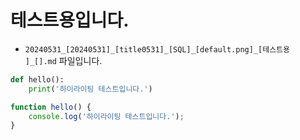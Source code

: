 
# 테스트용입니다.

* `20240531_[20240531]_[title0531]_[SQL]_[default.png]_[테스트용 ]_[].md` 파일입니다.

```python
def hello():
    print('하이라이팅 테스트입니다.')
```

```javascript
function hello() {
    console.log('하이라이팅 테스트입니다.');
}
```
